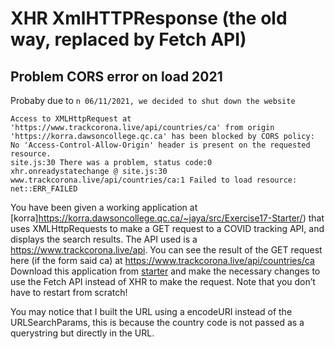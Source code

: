 # XHR XmlHTTPResponse (the old way, replaced by Fetch API)

## Problem CORS error on load 2021

Probaby due to `n 06/11/2021, we decided to shut down the website` 

```
Access to XMLHttpRequest at 'https://www.trackcorona.live/api/countries/ca' from origin 'https://korra.dawsoncollege.qc.ca' has been blocked by CORS policy: No 'Access-Control-Allow-Origin' header is present on the requested resource.
site.js:30 There was a problem, status code:0
xhr.onreadystatechange @ site.js:30
www.trackcorona.live/api/countries/ca:1 Failed to load resource: net::ERR_FAILED
```

You have been given a working application at [korra]https://korra.dawsoncollege.qc.ca/~jaya/src/Exercise17-Starter/) that uses XMLHttpRequests to make a GET request to a COVID tracking API, and displays the search results. 
The API used is a https://www.trackcorona.live/api. You can see the result of the GET request here (if the form said ca) at https://www.trackcorona.live/api/countries/ca 
Download this application from [starter](starter/) and make the necessary changes to use the Fetch API instead of XHR to make the request. Note that you don’t have to restart from scratch! 

You may notice that I built the URL using a encodeURI instead of the URLSearchParams, this is because the country code is not passed as a querystring but directly in the URL.

